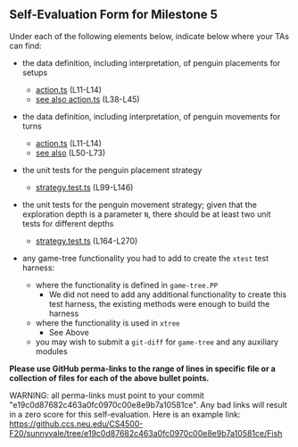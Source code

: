 ## Self-Evaluation Form for Milestone 5

Under each of the following elements below, indicate below where your
TAs can find:

-   the data definition, including interpretation, of penguin placements for setups

    -   [action.ts](https://github.ccs.neu.edu/CS4500-F20/sunnyvale/blob/1397e6afeda688c8c2f67ef629fa5ec51c2343b3/Fish/Common/src/models/action/action.ts#L11) (L11-L14)
    -   [see also action.ts](https://github.ccs.neu.edu/CS4500-F20/sunnyvale/blob/1397e6afeda688c8c2f67ef629fa5ec51c2343b3/Fish/Common/src/models/action/action.ts#L38) (L38-L45)

-   the data definition, including interpretation, of penguin movements for turns
    -   [action.ts](https://github.ccs.neu.edu/CS4500-F20/sunnyvale/blob/1397e6afeda688c8c2f67ef629fa5ec51c2343b3/Fish/Common/src/models/action/action.ts#L11) (L11-L14)
    -   [see also](https://github.ccs.neu.edu/CS4500-F20/sunnyvale/blob/1397e6afeda688c8c2f67ef629fa5ec51c2343b3/Fish/Common/src/models/action/action.ts#L50) (L50-L73)

*   the unit tests for the penguin placement strategy

    -   [strategy.test.ts](https://github.ccs.neu.edu/CS4500-F20/sunnyvale/blob/1397e6afeda688c8c2f67ef629fa5ec51c2343b3/Fish/Player/src/strategy/strategy.test.ts#L100) (L99-L146)

*   the unit tests for the penguin movement strategy;
    given that the exploration depth is a parameter `N`, there should be at least two unit tests for different depths

    -   [strategy.test.ts](https://github.ccs.neu.edu/CS4500-F20/sunnyvale/blob/1397e6afeda688c8c2f67ef629fa5ec51c2343b3/Fish/Player/src/strategy/strategy.test.ts#L164) (L164-L270)

*   any game-tree functionality you had to add to create the `xtest` test harness:
    -   where the functionality is defined in `game-tree.PP`
        -   We did not need to add any additional functionality to create this test harness, the existing methods were enough to build the harness
    -   where the functionality is used in `xtree`
        -   See Above
    -   you may wish to submit a `git-diff` for `game-tree` and any auxiliary modules

**Please use GitHub perma-links to the range of lines in specific
file or a collection of files for each of the above bullet points.**

WARNING: all perma-links must point to your commit "e19c0d87682c463a0fc0970c00e8e9b7a10581ce".
Any bad links will result in a zero score for this self-evaluation.
Here is an example link:
<https://github.ccs.neu.edu/CS4500-F20/sunnyvale/tree/e19c0d87682c463a0fc0970c00e8e9b7a10581ce/Fish>
